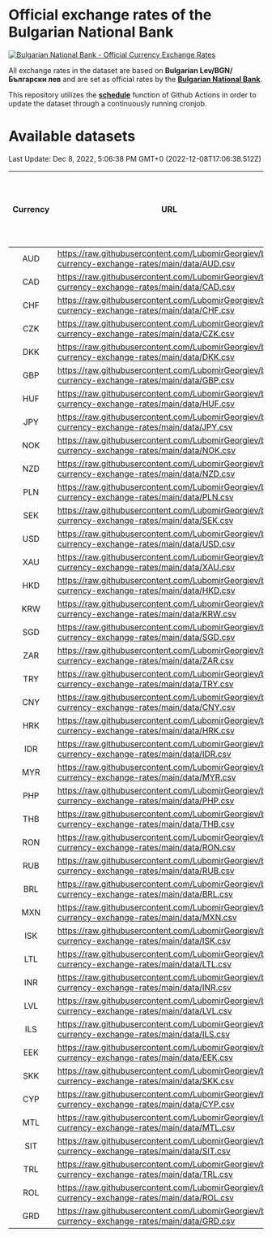 # Official exchange rates of the Bulgarian National Bank

[![Bulgarian National Bank - Official Currency Exchange Rates](https://github.com/LubomirGeorgiev/bnb-currency-exchange-rates/actions/workflows/update-rates.yml/badge.svg?branch=main)](https://github.com/LubomirGeorgiev/bnb-currency-exchange-rates/actions/workflows/update-rates.yml)

All exchange rates in the dataset are based on **Bulgarian Lev/BGN/Български лев** and are set as official rates by the [**Bulgarian National Bank**](https://www.bnb.bg/Statistics/StExternalSector/StExchangeRates/StERForeignCurrencies/index.htm?toLang=_EN).

This repository utilizes the [**schedule**](https://docs.github.com/en/actions/reference/events-that-trigger-workflows) function of Github Actions in order to update the dataset through a continuously running cronjob.

# Available datasets

<!-- START LINKS (DO NOT EVER FU*ING DELETE THIS COMMENT FOR THE LOVE OF YOUR LIFE!!! IF YOU ARE CURIOS HOW IT WORKS, YOU CAN HAVE A LOOK AT ./src/updateReadme.ts) -->

Last Update: Dec 8, 2022, 5:06:38 PM GMT+0 (2022-12-08T17:06:38.512Z)

| Currency | URL                                                                                             | Number of records | Number of missing days that were filled in |
| :------: | ----------------------------------------------------------------------------------------------- | :---------------: | :----------------------------------------: |
|   AUD    | https://raw.githubusercontent.com/LubomirGeorgiev/bnb-currency-exchange-rates/main/data/AUD.csv |       8347        |                    2581                    |
|   CAD    | https://raw.githubusercontent.com/LubomirGeorgiev/bnb-currency-exchange-rates/main/data/CAD.csv |       8347        |                    2581                    |
|   CHF    | https://raw.githubusercontent.com/LubomirGeorgiev/bnb-currency-exchange-rates/main/data/CHF.csv |       8347        |                    2581                    |
|   CZK    | https://raw.githubusercontent.com/LubomirGeorgiev/bnb-currency-exchange-rates/main/data/CZK.csv |       8347        |                    2581                    |
|   DKK    | https://raw.githubusercontent.com/LubomirGeorgiev/bnb-currency-exchange-rates/main/data/DKK.csv |       8347        |                    2581                    |
|   GBP    | https://raw.githubusercontent.com/LubomirGeorgiev/bnb-currency-exchange-rates/main/data/GBP.csv |       8347        |                    2581                    |
|   HUF    | https://raw.githubusercontent.com/LubomirGeorgiev/bnb-currency-exchange-rates/main/data/HUF.csv |       8347        |                    2581                    |
|   JPY    | https://raw.githubusercontent.com/LubomirGeorgiev/bnb-currency-exchange-rates/main/data/JPY.csv |       8347        |                    2581                    |
|   NOK    | https://raw.githubusercontent.com/LubomirGeorgiev/bnb-currency-exchange-rates/main/data/NOK.csv |       8347        |                    2581                    |
|   NZD    | https://raw.githubusercontent.com/LubomirGeorgiev/bnb-currency-exchange-rates/main/data/NZD.csv |       8347        |                    2581                    |
|   PLN    | https://raw.githubusercontent.com/LubomirGeorgiev/bnb-currency-exchange-rates/main/data/PLN.csv |       8347        |                    2581                    |
|   SEK    | https://raw.githubusercontent.com/LubomirGeorgiev/bnb-currency-exchange-rates/main/data/SEK.csv |       8347        |                    2581                    |
|   USD    | https://raw.githubusercontent.com/LubomirGeorgiev/bnb-currency-exchange-rates/main/data/USD.csv |       8347        |                    2581                    |
|   XAU    | https://raw.githubusercontent.com/LubomirGeorgiev/bnb-currency-exchange-rates/main/data/XAU.csv |       8347        |                    2583                    |
|   HKD    | https://raw.githubusercontent.com/LubomirGeorgiev/bnb-currency-exchange-rates/main/data/HKD.csv |       8047        |                    2492                    |
|   KRW    | https://raw.githubusercontent.com/LubomirGeorgiev/bnb-currency-exchange-rates/main/data/KRW.csv |       8047        |                    2492                    |
|   SGD    | https://raw.githubusercontent.com/LubomirGeorgiev/bnb-currency-exchange-rates/main/data/SGD.csv |       8047        |                    2492                    |
|   ZAR    | https://raw.githubusercontent.com/LubomirGeorgiev/bnb-currency-exchange-rates/main/data/ZAR.csv |       8047        |                    2492                    |
|   TRY    | https://raw.githubusercontent.com/LubomirGeorgiev/bnb-currency-exchange-rates/main/data/TRY.csv |       6527        |                    2020                    |
|   CNY    | https://raw.githubusercontent.com/LubomirGeorgiev/bnb-currency-exchange-rates/main/data/CNY.csv |       6407        |                    1984                    |
|   HRK    | https://raw.githubusercontent.com/LubomirGeorgiev/bnb-currency-exchange-rates/main/data/HRK.csv |       6407        |                    1984                    |
|   IDR    | https://raw.githubusercontent.com/LubomirGeorgiev/bnb-currency-exchange-rates/main/data/IDR.csv |       6407        |                    1984                    |
|   MYR    | https://raw.githubusercontent.com/LubomirGeorgiev/bnb-currency-exchange-rates/main/data/MYR.csv |       6407        |                    1984                    |
|   PHP    | https://raw.githubusercontent.com/LubomirGeorgiev/bnb-currency-exchange-rates/main/data/PHP.csv |       6407        |                    1984                    |
|   THB    | https://raw.githubusercontent.com/LubomirGeorgiev/bnb-currency-exchange-rates/main/data/THB.csv |       6407        |                    1984                    |
|   RON    | https://raw.githubusercontent.com/LubomirGeorgiev/bnb-currency-exchange-rates/main/data/RON.csv |       6348        |                    1966                    |
|   RUB    | https://raw.githubusercontent.com/LubomirGeorgiev/bnb-currency-exchange-rates/main/data/RUB.csv |       6125        |                    1896                    |
|   BRL    | https://raw.githubusercontent.com/LubomirGeorgiev/bnb-currency-exchange-rates/main/data/BRL.csv |       5437        |                    1687                    |
|   MXN    | https://raw.githubusercontent.com/LubomirGeorgiev/bnb-currency-exchange-rates/main/data/MXN.csv |       5437        |                    1687                    |
|   ISK    | https://raw.githubusercontent.com/LubomirGeorgiev/bnb-currency-exchange-rates/main/data/ISK.csv |       5345        |                    1657                    |
|   LTL    | https://raw.githubusercontent.com/LubomirGeorgiev/bnb-currency-exchange-rates/main/data/LTL.csv |       5157        |                    1586                    |
|   INR    | https://raw.githubusercontent.com/LubomirGeorgiev/bnb-currency-exchange-rates/main/data/INR.csv |       5068        |                    1571                    |
|   LVL    | https://raw.githubusercontent.com/LubomirGeorgiev/bnb-currency-exchange-rates/main/data/LVL.csv |       4794        |                    1474                    |
|   ILS    | https://raw.githubusercontent.com/LubomirGeorgiev/bnb-currency-exchange-rates/main/data/ILS.csv |       4344        |                    1352                    |
|   EEK    | https://raw.githubusercontent.com/LubomirGeorgiev/bnb-currency-exchange-rates/main/data/EEK.csv |       4000        |                    1226                    |
|   SKK    | https://raw.githubusercontent.com/LubomirGeorgiev/bnb-currency-exchange-rates/main/data/SKK.csv |       2974        |                    916                     |
|   CYP    | https://raw.githubusercontent.com/LubomirGeorgiev/bnb-currency-exchange-rates/main/data/CYP.csv |       2906        |                    890                     |
|   MTL    | https://raw.githubusercontent.com/LubomirGeorgiev/bnb-currency-exchange-rates/main/data/MTL.csv |       2606        |                    801                     |
|   SIT    | https://raw.githubusercontent.com/LubomirGeorgiev/bnb-currency-exchange-rates/main/data/SIT.csv |       2544        |                    780                     |
|   TRL    | https://raw.githubusercontent.com/LubomirGeorgiev/bnb-currency-exchange-rates/main/data/TRL.csv |       1818        |                    559                     |
|   ROL    | https://raw.githubusercontent.com/LubomirGeorgiev/bnb-currency-exchange-rates/main/data/ROL.csv |       1699        |                    526                     |
|   GRD    | https://raw.githubusercontent.com/LubomirGeorgiev/bnb-currency-exchange-rates/main/data/GRD.csv |        359        |                    107                     |

<!-- END LINKS (DO NOT EVER FU*ING DELETE THIS COMMENT FOR THE LOVE OF YOUR LIFE!!! IF YOU ARE CURIOS HOW IT WORKS, YOU CAN HAVE A LOOK AT ./src/updateReadme.ts) -->
